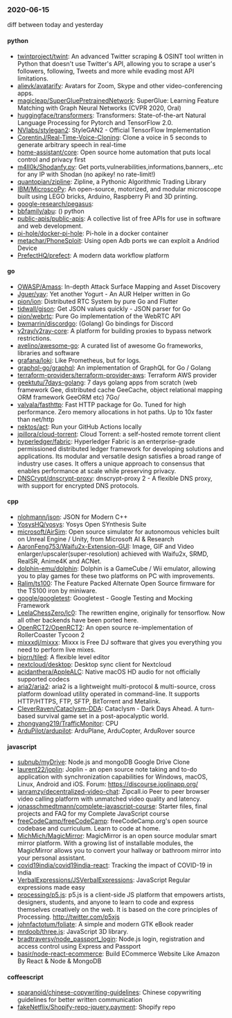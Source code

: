 ### 2020-06-15
diff between today and yesterday

#### python
* [twintproject/twint](https://github.com/twintproject/twint): An advanced Twitter scraping & OSINT tool written in Python that doesn't use Twitter's API, allowing you to scrape a user's followers, following, Tweets and more while evading most API limitations.
* [alievk/avatarify](https://github.com/alievk/avatarify): Avatars for Zoom, Skype and other video-conferencing apps.
* [magicleap/SuperGluePretrainedNetwork](https://github.com/magicleap/SuperGluePretrainedNetwork): SuperGlue: Learning Feature Matching with Graph Neural Networks (CVPR 2020, Oral)
* [huggingface/transformers](https://github.com/huggingface/transformers): Transformers: State-of-the-art Natural Language Processing for Pytorch and TensorFlow 2.0.
* [NVlabs/stylegan2](https://github.com/NVlabs/stylegan2): StyleGAN2 - Official TensorFlow Implementation
* [CorentinJ/Real-Time-Voice-Cloning](https://github.com/CorentinJ/Real-Time-Voice-Cloning): Clone a voice in 5 seconds to generate arbitrary speech in real-time
* [home-assistant/core](https://github.com/home-assistant/core):  Open source home automation that puts local control and privacy first
* [m4ll0k/Shodanfy.py](https://github.com/m4ll0k/Shodanfy.py): Get ports,vulnerabilities,informations,banners,..etc for any IP with Shodan (no apikey! no rate-limit!)
* [quantopian/zipline](https://github.com/quantopian/zipline): Zipline, a Pythonic Algorithmic Trading Library
* [IBM/MicroscoPy](https://github.com/IBM/MicroscoPy): An open-source, motorized, and modular microscope built using LEGO bricks, Arduino, Raspberry Pi and 3D printing.
* [google-research/pegasus](https://github.com/google-research/pegasus): 
* [bbfamily/abu](https://github.com/bbfamily/abu): () python
* [public-apis/public-apis](https://github.com/public-apis/public-apis): A collective list of free APIs for use in software and web development.
* [pi-hole/docker-pi-hole](https://github.com/pi-hole/docker-pi-hole): Pi-hole in a docker container
* [metachar/PhoneSploit](https://github.com/metachar/PhoneSploit): Using open Adb ports we can exploit a Andriod Device
* [PrefectHQ/prefect](https://github.com/PrefectHQ/prefect): A modern data workflow platform

#### go
* [OWASP/Amass](https://github.com/OWASP/Amass): In-depth Attack Surface Mapping and Asset Discovery
* [Jguer/yay](https://github.com/Jguer/yay): Yet another Yogurt - An AUR Helper written in Go
* [pion/ion](https://github.com/pion/ion): Distributed RTC System by pure Go and Flutter
* [tidwall/gjson](https://github.com/tidwall/gjson): Get JSON values quickly - JSON parser for Go
* [pion/webrtc](https://github.com/pion/webrtc): Pure Go implementation of the WebRTC API
* [bwmarrin/discordgo](https://github.com/bwmarrin/discordgo): (Golang) Go bindings for Discord
* [v2ray/v2ray-core](https://github.com/v2ray/v2ray-core): A platform for building proxies to bypass network restrictions.
* [avelino/awesome-go](https://github.com/avelino/awesome-go): A curated list of awesome Go frameworks, libraries and software
* [grafana/loki](https://github.com/grafana/loki): Like Prometheus, but for logs.
* [graphql-go/graphql](https://github.com/graphql-go/graphql): An implementation of GraphQL for Go / Golang
* [terraform-providers/terraform-provider-aws](https://github.com/terraform-providers/terraform-provider-aws): Terraform AWS provider
* [geektutu/7days-golang](https://github.com/geektutu/7days-golang): 7 days golang apps from scratch (web framework Gee, distributed cache GeeCache, object relational mapping ORM framework GeeORM etc) 7Go/
* [valyala/fasthttp](https://github.com/valyala/fasthttp): Fast HTTP package for Go. Tuned for high performance. Zero memory allocations in hot paths. Up to 10x faster than net/http
* [nektos/act](https://github.com/nektos/act): Run your GitHub Actions locally 
* [jpillora/cloud-torrent](https://github.com/jpillora/cloud-torrent): Cloud Torrent: a self-hosted remote torrent client
* [hyperledger/fabric](https://github.com/hyperledger/fabric): Hyperledger Fabric is an enterprise-grade permissioned distributed ledger framework for developing solutions and applications. Its modular and versatile design satisfies a broad range of industry use cases. It offers a unique approach to consensus that enables performance at scale while preserving privacy.
* [DNSCrypt/dnscrypt-proxy](https://github.com/DNSCrypt/dnscrypt-proxy): dnscrypt-proxy 2 - A flexible DNS proxy, with support for encrypted DNS protocols.

#### cpp
* [nlohmann/json](https://github.com/nlohmann/json): JSON for Modern C++
* [YosysHQ/yosys](https://github.com/YosysHQ/yosys): Yosys Open SYnthesis Suite
* [microsoft/AirSim](https://github.com/microsoft/AirSim): Open source simulator for autonomous vehicles built on Unreal Engine / Unity, from Microsoft AI & Research
* [AaronFeng753/Waifu2x-Extension-GUI](https://github.com/AaronFeng753/Waifu2x-Extension-GUI): Image, GIF and Video enlarger/upscaler(super-resolution) achieved with Waifu2x, SRMD, RealSR, Anime4K and ACNet.
* [dolphin-emu/dolphin](https://github.com/dolphin-emu/dolphin): Dolphin is a GameCube / Wii emulator, allowing you to play games for these two platforms on PC with improvements.
* [Ralim/ts100](https://github.com/Ralim/ts100): The Feature Packed Alternate Open Source firmware for the TS100 iron by miniware.
* [google/googletest](https://github.com/google/googletest): Googletest - Google Testing and Mocking Framework
* [LeelaChessZero/lc0](https://github.com/LeelaChessZero/lc0): The rewritten engine, originally for tensorflow. Now all other backends have been ported here.
* [OpenRCT2/OpenRCT2](https://github.com/OpenRCT2/OpenRCT2): An open source re-implementation of RollerCoaster Tycoon 2 
* [mixxxdj/mixxx](https://github.com/mixxxdj/mixxx): Mixxx is Free DJ software that gives you everything you need to perform live mixes.
* [bjorn/tiled](https://github.com/bjorn/tiled): A flexible level editor
* [nextcloud/desktop](https://github.com/nextcloud/desktop):  Desktop sync client for Nextcloud
* [acidanthera/AppleALC](https://github.com/acidanthera/AppleALC): Native macOS HD audio for not officially supported codecs
* [aria2/aria2](https://github.com/aria2/aria2): aria2 is a lightweight multi-protocol & multi-source, cross platform download utility operated in command-line. It supports HTTP/HTTPS, FTP, SFTP, BitTorrent and Metalink.
* [CleverRaven/Cataclysm-DDA](https://github.com/CleverRaven/Cataclysm-DDA): Cataclysm - Dark Days Ahead. A turn-based survival game set in a post-apocalyptic world.
* [zhongyang219/TrafficMonitor](https://github.com/zhongyang219/TrafficMonitor): CPU
* [ArduPilot/ardupilot](https://github.com/ArduPilot/ardupilot): ArduPlane, ArduCopter, ArduRover source

#### javascript
* [subnub/myDrive](https://github.com/subnub/myDrive): Node.js and mongoDB Google Drive Clone
* [laurent22/joplin](https://github.com/laurent22/joplin): Joplin - an open source note taking and to-do application with synchronization capabilities for Windows, macOS, Linux, Android and iOS. Forum: https://discourse.joplinapp.org/
* [ianramzy/decentralized-video-chat](https://github.com/ianramzy/decentralized-video-chat):  Zipcall.io  Peer to peer browser video calling platform with unmatched video quality and latency.
* [jonasschmedtmann/complete-javascript-course](https://github.com/jonasschmedtmann/complete-javascript-course): Starter files, final projects and FAQ for my Complete JavaScript course
* [freeCodeCamp/freeCodeCamp](https://github.com/freeCodeCamp/freeCodeCamp): freeCodeCamp.org's open source codebase and curriculum. Learn to code at home.
* [MichMich/MagicMirror](https://github.com/MichMich/MagicMirror): MagicMirror is an open source modular smart mirror platform. With a growing list of installable modules, the MagicMirror allows you to convert your hallway or bathroom mirror into your personal assistant.
* [covid19india/covid19india-react](https://github.com/covid19india/covid19india-react): Tracking the impact of COVID-19 in India
* [VerbalExpressions/JSVerbalExpressions](https://github.com/VerbalExpressions/JSVerbalExpressions): JavaScript Regular expressions made easy
* [processing/p5.js](https://github.com/processing/p5.js): p5.js is a client-side JS platform that empowers artists, designers, students, and anyone to learn to code and express themselves creatively on the web. It is based on the core principles of Processing. http://twitter.com/p5xjs 
* [johnfactotum/foliate](https://github.com/johnfactotum/foliate): A simple and modern GTK eBook reader
* [mrdoob/three.js](https://github.com/mrdoob/three.js): JavaScript 3D library.
* [bradtraversy/node_passport_login](https://github.com/bradtraversy/node_passport_login): Node.js login, registration and access control using Express and Passport
* [basir/node-react-ecommerce](https://github.com/basir/node-react-ecommerce): Build ECommerce Website Like Amazon By React & Node & MongoDB

#### coffeescript
* [sparanoid/chinese-copywriting-guidelines](https://github.com/sparanoid/chinese-copywriting-guidelines): Chinese copywriting guidelines for better written communication
* [fakeNetflix/Shopify-repo-jquery.payment](https://github.com/fakeNetflix/Shopify-repo-jquery.payment): Shopify repo
